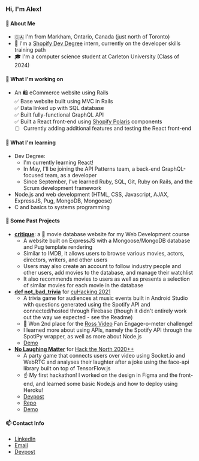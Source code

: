 ### Hi, I'm Alex!
#### 👋 About Me
- 🇨🇦 I'm from Markham, Ontario, Canada (just north of Toronto)
- 💼 I'm a [Shopify Dev Degree](https://devdegree.ca/) intern, currently on the developer skills training path
- 🎓 I'm a computer science student at Carleton University (Class of 2024)
#### 🔧 What I'm working on
- An 🛍️ eCommerce website using Rails<br>
  ✅ Base website built using MVC in Rails<br>
  ✅ Data linked up with SQL database<br>
  ✅ Built fully-functional GraphQL API<br>
  ✅ Built a React front-end using [Shopify Polaris](https://polaris.shopify.com/) components
  - [ ] Currently adding additional features and testing the React front-end
#### 🌱 What I'm learning
- Dev Degree:
  - I'm currently learning React!
  - In May, I'll be joining the API Patterns team, a back-end GraphQL-focused team, as a developer
  - Since September, I've learned Ruby, SQL, Git, Ruby on Rails, and the Scrum development framework
- Node.js and web development (HTML, CSS, Javascript, AJAX, ExpressJS, Pug, MongoDB, Mongoose)
- C and basics to systems programming
#### 🧰 Some Past Projects
- **[critique](http://critique-2406.herokuapp.com/)**: a 🎥 movie database website for my Web Development course<br>
  - A website built on ExpressJS with a Mongoose/MongoDB database and Pug template rendering
  - Similar to IMDB, it allows users to browse various movies, actors, directors, writers, and other users
  - Users may also create an account to follow industry people and other users, add movies to the database, and manage their watchlist
  - It also recommends movies to users as well as presents a selection of similar movies for each movie in the database
- **[def not_bad_trivia](https://github.com/ParanoidAndroid-C/topeka/tree/java)** for [cuHacking 2021](https://2021.cuhacking.com/)
  - A trivia game for audiences at music events built in Android Studio with questions generated using the Spotify API and connected/hosted through Firebase (though it didn't entirely work out the way we expected - see the Readme)
  - 🥈 Won 2nd place for the [Ross Video](https://www.rossvideo.com/) Fan Engage-o-meter challenge!
  - I learned more about using APIs, namely the Spotify API through the SpotiPy wrapper, as well as more about Node.js
  - [Demo](https://www.youtube.com/watch?v=yMyWnsDf0Es)
- **[No Laughing Matter](http://nolaughingmatter.online/)** for [Hack the North 2020++](https://hackthenorth.com/)
  - A party game that connects users over video using Socket.io and WebRTC and analyses their laughter after a joke using the face-api library built on top of TensorFlow.js
  - ☝️ My first hackathon! I worked on the design in Figma and the front-end, and learned some basic Node.js and how to deploy using Heroku!
  - [Devpost](https://devpost.com/software/no-laughing-matter)
  - [Repo](https://github.com/biosharp18/hack-the-north)
  - [Demo](https://youtu.be/mwykU10A5G0)
#### 📫 Contact Info
- [LinkedIn](https://www.linkedin.com/in/alex-chan4787)
- [Email](alex.chan4787@gmail.com)
- [Devpost](https://devpost.com/alexchan)



<!--
**alex4787/alex4787** is a ✨ _special_ ✨ repository because its `README.md` (this file) appears on your GitHub profile.

Here are some ideas to get you started:

- 🔭 I’m currently working on ...
- 🌱 I’m currently learning ...
- 👯 I’m looking to collaborate on ...
- 🤔 I’m looking for help with ...
- 💬 Ask me about ...
- 📫 How to reach me: ...
- 😄 Pronouns: ...
- ⚡ Fun fact: ...
-->
